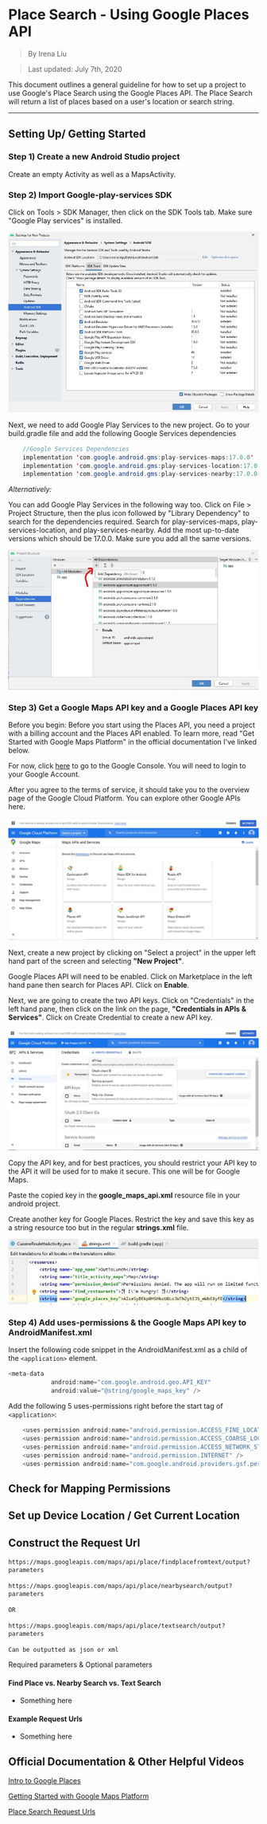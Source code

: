 # Place Search - Using Google Places API
> By Irena Liu

> Last updated: July 7th, 2020

This document outlines a general guideline for how to set up a project to use Google's Place Search using the Google Places API. The Place Search will return a list of places based on a user's location or search string.

----------------------------------------------
## Setting Up/ Getting Started

### Step 1) Create a new Android Studio project
Create an empty Activity as well as a MapsActivity.

### Step 2) Import Google-play-services SDK
Click on Tools > SDK Manager, then click on the SDK Tools tab. Make sure "Google Play services" is installed.

![Android SDK Manager](/Pictures-For-Notes/sdk-manager.jpg)

Next, we need to add Google Play Services to the new project. Go to your build.gradle file and add the following Google Services dependencies 
```java
    //Google Services Dependencies
    implementation 'com.google.android.gms:play-services-maps:17.0.0'
    implementation 'com.google.android.gms:play-services-location:17.0.0'
    implementation 'com.google.android.gms:play-services-nearby:17.0.0'
```

*Alternatively:* 

You can add Google Play Services in the following way too. Click on File > Project Structure, then the plus icon followed by "Library Dependency" to search for the dependencies required. Search for play-services-maps, play-services-location, and play-services-nearby. Add the most up-to-date versions which should be 17.0.0. Make sure you add all the same versions.

![Project Structure Dependencies Screen](/Pictures-For-Notes/project-structure.jpg)


### Step 3) Get a Google Maps API key and a Google Places API key
Before you begin: Before you start using the Places API, you need a project with a billing account and the Places API enabled. To learn more, read "Get Started with Google Maps Platform" in the official documentation I've linked below.

For now, click [here](https://cloud.google.com/maps-platform/#get-started) to go to the Google Console. You will need to login to your Google Account.

After you agree to the terms of service, it should take you to the overview page of the Google Cloud Platform. You can explore other Google APIs here.

![Google Cloud Platform](/Pictures-For-Notes/google-cloud-platform.jpg)

Next, create a new project by clicking on "Select a project" in the upper left hand part of the screen and selecting **"New Project"**.

Google Places API will need to be enabled. Click on Marketplace in the left hand pane then search for Places API. Click on **Enable**.

Next, we are going to create the two API keys. Click on "Credentials" in the left hand pane, then click on the link on the page, **"Credentials in APIs & Services"**. Click on Create Credential to create a new API key.

![Create Google Credential](/Pictures-For-Notes/create-credential.jpg)

Copy the API key, and for best practices, you should restrict your API key to the API it will be used for to make it secure. This one  will be for Google Maps.

Paste the copied key in the **google_maps_api.xml** resource file in your android project.

Create another key for Google Places. Restrict the key and save this key as a string resource too but in the regular **strings.xml** file.

![Save API key as String Resource](Pictures-For-Notes/saved-key.jpg)

### Step 4) Add uses-permissions & the Google Maps API key to AndroidManifest.xml
Insert the following code snippet in the AndroidManifest.xml as a child of the `<application>` element.

```java
<meta-data
            android:name="com.google.android.geo.API_KEY"
            android:value="@string/google_maps_key" />
```
Add the following 5 uses-permissions right before the start tag of `<application>`:

```java
    <uses-permission android:name="android.permission.ACCESS_FINE_LOCATION" />
    <uses-permission android:name="android.permission.ACCESS_COARSE_LOCATION" />
    <uses-permission android:name="android.permission.ACCESS_NETWORK_STATE" />
    <uses-permission android:name="android.permission.INTERNET" />
    <uses-permission android:name="com.google.android.providers.gsf.permission.READ_GSERVICES" />
```

## Check for Mapping Permissions

## Set up Device Location / Get Current Location

## Construct the Request Url
    https://maps.googleapis.com/maps/api/place/findplacefromtext/output?parameters
    
    https://maps.googleapis.com/maps/api/place/nearbysearch/output?parameters
    
    OR

    https://maps.googleapis.com/maps/api/place/textsearch/output?parameters

    Can be outputted as json or xml

Required parameters & Optional parameters

#### Find Place vs. Nearby Search vs. Text Search
- Something here

#### Example Request Urls
- Something here

## Official Documentation & Other Helpful Videos
[Intro to Google Places](https://developers.google.com/places/web-service/intro)

[Getting Started with Google Maps Platform](https://developers.google.com/maps/gmp-get-started)

[Place Search Request Urls](https://developers.google.com/places/web-service/search)
